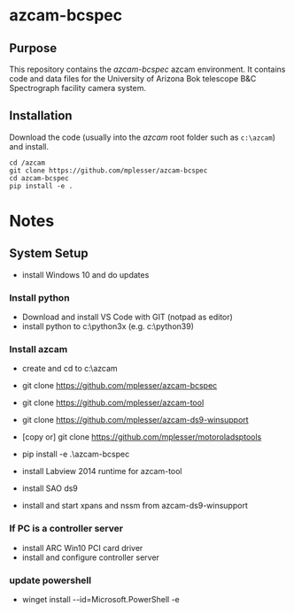 # azcam-bcspec

## Purpose

This repository contains the *azcam-bcspec* azcam environment.  It contains code and data files for the University of Arizona Bok telescope B&C Spectrograph facility camera system.

## Installation

Download the code (usually into the *azcam* root folder such as `c:\azcam`) and install.

```shell
cd /azcam
git clone https://github.com/mplesser/azcam-bcspec
cd azcam-bcspec
pip install -e .
```

# Notes

## System Setup
- install Windows 10 and do updates

### Install python
- Download and install VS Code with GIT (notpad as editor)
- install python to c:\python3x (e.g. c:\python39)

### Install azcam
- create and cd to c:\azcam
- git clone https://github.com/mplesser/azcam-bcspec
- git clone https://github.com/mplesser/azcam-tool
- git clone https://github.com/mplesser/azcam-ds9-winsupport

- [copy or] git clone https://github.com/mplesser/motoroladsptools

- pip install -e .\azcam-bcspec

- install Labview 2014 runtime for azcam-tool
- install SAO ds9
- install and start xpans and nssm from azcam-ds9-winsupport

### If PC is a controller server
- install ARC Win10 PCI card driver
- install and configure controller server

### update powershell
- winget install --id=Microsoft.PowerShell -e

